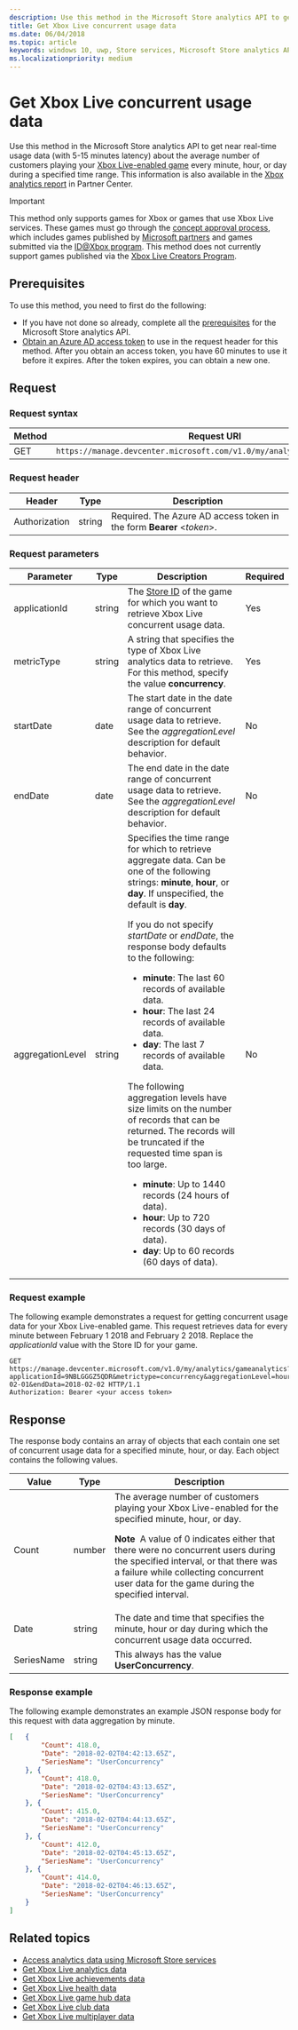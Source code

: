 ```yaml
---
description: Use this method in the Microsoft Store analytics API to get Xbox Live concurrent usage data.
title: Get Xbox Live concurrent usage data
ms.date: 06/04/2018
ms.topic: article
keywords: windows 10, uwp, Store services, Microsoft Store analytics API, Xbox Live analytics, concurrent usage
ms.localizationpriority: medium
---
```

# Get Xbox Live concurrent usage data


Use this method in the Microsoft Store analytics API to get near real-time usage data (with 5-15 minutes latency) about the average number of customers playing your [Xbox Live-enabled game](https://docs.microsoft.com/gaming/xbox-live/index.md) every minute, hour, or day during a specified time range. This information is also available in the [Xbox analytics report](../publish/xbox-analytics-report.md) in Partner Center.

> [!IMPORTANT]
> This method only supports games for Xbox or games that use Xbox Live services. These games must go through the [concept approval process](../gaming/concept-approval.md), which includes games published by [Microsoft partners](https://docs.microsoft.com/gaming/xbox-live/developer-program-overview.md#microsoft-partners) and games submitted via the [ID@Xbox program](https://docs.microsoft.com/gaming/xbox-live/developer-program-overview.md#id). This method does not currently support games published via the [Xbox Live Creators Program](https://docs.microsoft.com/gaming/xbox-live/get-started-with-creators/get-started-with-xbox-live-creators.md).

## Prerequisites

To use this method, you need to first do the following:

* If you have not done so already, complete all the [prerequisites](access-analytics-data-using-windows-store-services.md#prerequisites) for the Microsoft Store analytics API.
* [Obtain an Azure AD access token](access-analytics-data-using-windows-store-services.md#obtain-an-azure-ad-access-token) to use in the request header for this method. After you obtain an access token, you have 60 minutes to use it before it expires. After the token expires, you can obtain a new one.

## Request


### Request syntax

| Method | Request URI       |
|--------|----------------------|
| GET    | ```https://manage.devcenter.microsoft.com/v1.0/my/analytics/gameanalytics``` |


### Request header

| Header        | Type   | Description                                                                 |
|---------------|--------|-----------------------------------------------------------------------------|
| Authorization | string | Required. The Azure AD access token in the form **Bearer** &lt;*token*&gt;. |


### Request parameters


| Parameter        | Type   |  Description      |  Required  
|---------------|--------|---------------|------|
| applicationId | string | The [Store ID](in-app-purchases-and-trials.md#store-ids) of the game for which you want to retrieve Xbox Live concurrent usage data.  |  Yes  |
| metricType | string | A string that specifies the type of Xbox Live analytics data to retrieve. For this method, specify the value **concurrency**.  |  Yes  |
| startDate | date | The start date in the date range of concurrent usage data to retrieve. See the *aggregationLevel* description for default behavior. |  No  |
| endDate | date | The end date in the date range of concurrent usage data to retrieve. See the *aggregationLevel* description for default behavior. |  No  |
| aggregationLevel | string | Specifies the time range for which to retrieve aggregate data. Can be one of the following strings: **minute**, **hour**, or **day**. If unspecified, the default is **day**. <p/><p/>If you do not specify *startDate* or *endDate*, the response body defaults to the following: <ul><li>**minute**: The last 60 records of available data.</li><li>**hour**: The last 24 records of available data.</li><li>**day**: The last 7 records of available data.</li></ul><p/>The following aggregation levels have size limits on the number of records that can be returned. The records will be truncated if the requested time span is too large. <ul><li>**minute**: Up to 1440 records (24 hours of data).</li><li>**hour**: Up to 720 records (30 days of data).</li><li>**day**: Up to 60 records (60 days of data).</li></ul>  |  No  |


### Request example

The following example demonstrates a request for getting concurrent usage data for your Xbox Live-enabled game. This request retrieves data for every minute between February 1 2018 and February 2 2018. Replace the *applicationId* value with the Store ID for your game.

```syntax
GET https://manage.devcenter.microsoft.com/v1.0/my/analytics/gameanalytics?applicationId=9NBLGGGZ5QDR&metrictype=concurrency&aggregationLevel=hour&startDate=2018-02-01&endData=2018-02-02 HTTP/1.1
Authorization: Bearer <your access token>
```

## Response

The response body contains an array of objects that each contain one set of concurrent usage data for a specified minute, hour, or day. Each object contains the following values.

| Value      | Type   | Description                  |
|------------|--------|-------------------------------------------------------|
| Count      | number  | The average number of customers playing your Xbox Live-enabled for the specified minute, hour, or day. <p/><p/>**Note**&nbsp;&nbsp;A value of 0 indicates either that there were no concurrent users during the specified interval, or that there was a failure while collecting concurrent user data for the game during the specified interval. |
| Date  | string | The date and time that specifies the minute, hour or day during which the concurrent usage data occurred.  |
| SeriesName | string    | This always has the value **UserConcurrency**. |


### Response example

The following example demonstrates an example JSON response body for this request with data aggregation by minute.

```json
[   {
        "Count": 418.0,
        "Date": "2018-02-02T04:42:13.65Z",
        "SeriesName": "UserConcurrency"
    }, {
        "Count": 418.0,
        "Date": "2018-02-02T04:43:13.65Z",
        "SeriesName": "UserConcurrency"
    }, {
        "Count": 415.0,
        "Date": "2018-02-02T04:44:13.65Z",
        "SeriesName": "UserConcurrency"
    }, {
        "Count": 412.0,
        "Date": "2018-02-02T04:45:13.65Z",
        "SeriesName": "UserConcurrency"
    }, {
        "Count": 414.0,
        "Date": "2018-02-02T04:46:13.65Z",
        "SeriesName": "UserConcurrency"
    }
]
```

## Related topics

* [Access analytics data using Microsoft Store services](access-analytics-data-using-windows-store-services.md)
* [Get Xbox Live analytics data](get-xbox-live-analytics.md)
* [Get Xbox Live achievements data](get-xbox-live-achievements-data.md)
* [Get Xbox Live health data](get-xbox-live-health-data.md)
* [Get Xbox Live game hub data](get-xbox-live-game-hub-data.md)
* [Get Xbox Live club data](get-xbox-live-club-data.md)
* [Get Xbox Live multiplayer data](get-xbox-live-multiplayer-data.md)
